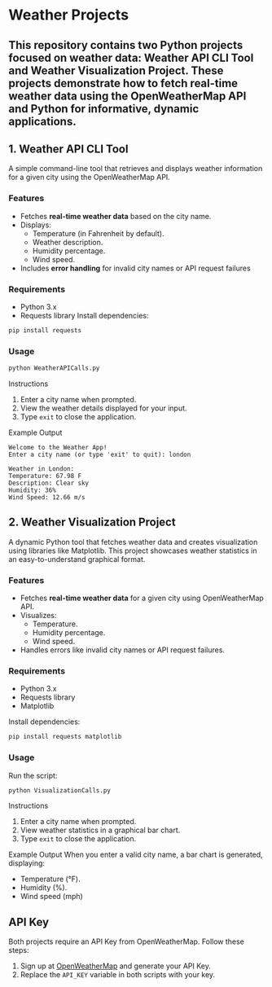 # Weather Projects
This repository contains two Python projects focused on weather data: **Weather API CLI Tool** and **Weather Visualization Project**. These projects demonstrate how to fetch real-time weather data using the OpenWeatherMap API and Python for informative, dynamic applications.
---

## 1. Weather API CLI Tool
A simple command-line tool that retrieves and displays weather information for a given city using the OpenWeatherMap API.

### Features
  - Fetches **real-time weather data** based on the city name.
  - Displays:
    - Temperature (in Fahrenheit by default).
    - Weather description.
    - Humidity percentage.
    - Wind speed.
  - Includes **error handling** for invalid city names or API request failures

### Requirements
  - Python 3.x
  - Requests library
Install dependencies:
```bash
pip install requests
```

### Usage
```bash
python WeatherAPICalls.py
```
Instructions
1. Enter a city name when prompted.
2. View the weather details displayed for your input.
3. Type `exit` to close the application.

Example Output
```
Welcome to the Weather App!
Enter a city name (or type 'exit' to quit): london

Weather in London:
Temperature: 67.98 F
Description: Clear sky
Humidity: 36%
Wind Speed: 12.66 m/s
```

## 2. Weather Visualization Project
A dynamic Python tool that fetches weather data and creates visualization using libraries like Matplotlib. This project showcases weather statistics in an easy-to-understand graphical format.

### Features
  - Fetches **real-time weather data** for a given city using OpenWeatherMap API.
  - Visualizes:
    - Temperature.
    - Humidity percentage.
    - Wind speed.
  - Handles errors like invalid city names or API request failures.

### Requirements
  - Python 3.x
  - Requests library
  - Matplotlib

Install dependencies:
```bash
pip install requests matplotlib
```

### Usage
Run the script:
```bash
python VisualizationCalls.py
```
Instructions
1. Enter a city name when prompted.
2. View weather statistics in a graphical bar chart.
3. Type `exit` to close the application.

Example Output
When you enter a valid city name, a bar chart is generated, displaying:
  - Temperature (°F).
  - Humidity (%).
  - Wind speed (mph)

## API Key
Both projects require an API Key from OpenWeatherMap. Follow these steps:
1. Sign up at [OpenWeatherMap](https://openweathermap.org/) and generate your API Key.
2. Replace the `API_KEY` variable in both scripts with your key.
